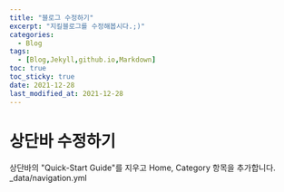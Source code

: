```yaml
---
title: "블로그 수정하기"
excerpt: "지킬블로그를 수정해봅시다.;)"
categories: 
  - Blog
tags:
  - [Blog,Jekyll,github.io,Markdown]
toc: true
toc_sticky: true
date: 2021-12-28
last_modified_at: 2021-12-28
---
```


# 상단바 수정하기
상단바의 "Quick-Start Guide"를 지우고 Home, Category 항목을 추가합니다.  
_data/navigation.yml 



<!--_sass/common/_reset.scss : 스크롤바
영역, 소요시간, 스크롤바, 카테고리, 포커스, 이미지 크기, 하이퍼링크 없애기-->


